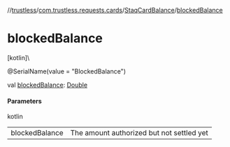 //[trustless](../../../index.md)/[com.trustless.requests.cards](../index.md)/[StaqCardBalance](index.md)/[blockedBalance](blocked-balance.md)

# blockedBalance

[kotlin]\

@SerialName(value = &quot;BlockedBalance&quot;)

val [blockedBalance](blocked-balance.md): [Double](https://kotlinlang.org/api/latest/jvm/stdlib/kotlin/-double/index.html)

#### Parameters

kotlin

| | |
|---|---|
| blockedBalance | The amount authorized but not settled yet |
